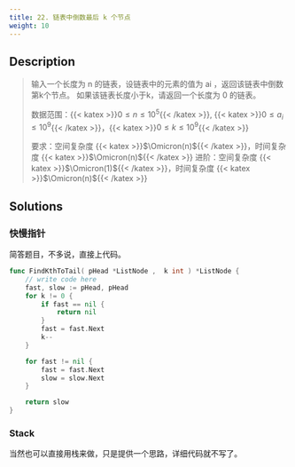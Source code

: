 ```yaml
---
title: 22. 链表中倒数最后 k 个节点
weight: 10
---
```


## Description

> 输入一个长度为 n 的链表，设链表中的元素的值为 ai ，返回该链表中倒数第k个节点。
> 如果该链表长度小于k，请返回一个长度为 0 的链表。
> 
> 
> 数据范围：{{< katex >}}$0 \leq n \leq 10^5${{< /katex >}}, {{< katex >}}$0 \leq a_i \leq 10^9${{< /katex >}}，{{< katex >}}$0 \leq k \leq 10^9${{< /katex >}}
>  
> 要求：空间复杂度 {{< katex >}}$\Omicron(n)${{< /katex >}}，时间复杂度 {{< katex >}}$\Omicron(n)${{< /katex >}}
> 进阶：空间复杂度 {{< katex >}}$\Omicron(1)${{< /katex >}}，时间复杂度 {{< katex >}}$\Omicron(n)${{< /katex >}}

## Solutions
### 快慢指针
简答题目，不多说，直接上代码。
```go
func FindKthToTail( pHead *ListNode ,  k int ) *ListNode {
    // write code here
	fast, slow := pHead, pHead
	for k != 0 {
		if fast == nil {
			return nil
		}
		fast = fast.Next
		k--
	}

	for fast != nil {
		fast = fast.Next
		slow = slow.Next
	}

	return slow
}
```

### Stack
当然也可以直接用栈来做，只是提供一个思路，详细代码就不写了。

